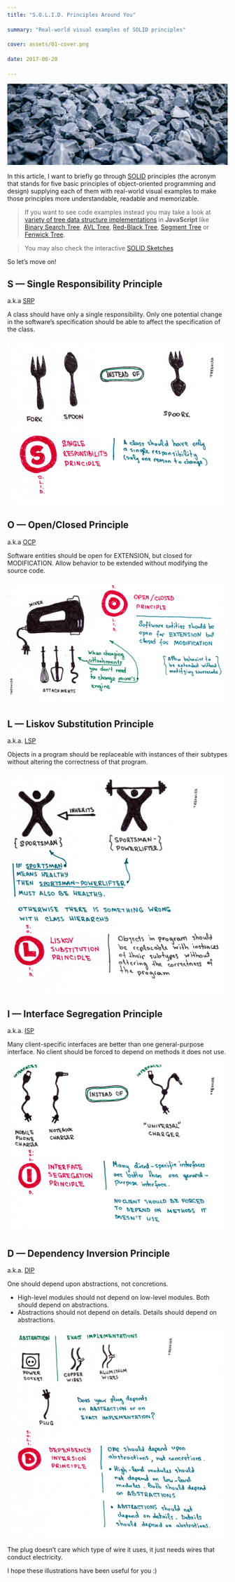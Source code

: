 ```yaml
---
title: "S.O.L.I.D. Principles Around You"

summary: "Real-world visual examples of SOLID principles"

cover: assets/01-cover.png

date: 2017-06-20

---
```


![SOLID](assets/01-cover.png)

In this article, I want to briefly go through [SOLID](https://en.wikipedia.org/wiki/SOLID_(object-oriented_design)) principles (the acronym that stands for five basic principles of object-oriented programming and design) supplying each of them with real-world visual examples to make those principles more understandable, readable and memorizable.

> If you want to see code examples instead you may take a look at [variety of tree data structure implementations](https://github.com/trekhleb/javascript-algorithms/tree/master/src/data-structures/tree) in **JavaScript** like [Binary Search Tree](https://github.com/trekhleb/javascript-algorithms/tree/master/src/data-structures/tree/binary-search-tree), [AVL Tree](https://github.com/trekhleb/javascript-algorithms/tree/master/src/data-structures/tree/avl-tree), [Red-Black Tree](https://github.com/trekhleb/javascript-algorithms/tree/master/src/data-structures/tree/red-black-tree), [Segment Tree](https://github.com/trekhleb/javascript-algorithms/tree/master/src/data-structures/tree/segment-tree) or [Fenwick Tree](https://github.com/trekhleb/javascript-algorithms/tree/master/src/data-structures/tree/fenwick-tree).

> You may also check the interactive [SOLID Sketches](https://okso.app/showcase/solid)

So let’s move on!

## S — Single Responsibility Principle

a.k.a [SRP](https://en.wikipedia.org/wiki/Single_responsibility_principle)

A class should have only a single responsibility. Only one potential change in the software’s specification should be able to affect the specification of the class.

![Single Responsibility Principle](assets/05.png)

## O — Open/Closed Principle

a.k.a [OCP](https://en.wikipedia.org/wiki/Open/closed_principle)

Software entities should be open for EXTENSION, but closed for MODIFICATION. Allow behavior to be extended without modifying the source code.

![Open/Closed Principle](assets/0.png)

## L — Liskov Substitution Principle

a.k.a. [LSP](https://en.wikipedia.org/wiki/Liskov_substitution_principle)

Objects in a program should be replaceable with instances of their subtypes without altering the correctness of that program.

![Liskov Substitution Principle](assets/1.png)

## I — Interface Segregation Principle

a.k.a. [ISP](https://en.wikipedia.org/wiki/Interface_segregation_principle)

Many client-specific interfaces are better than one general-purpose interface. No client should be forced to depend on methods it does not use.

![Interface Segregation Principle](assets/2.png)

## D — Dependency Inversion Principle

a.k.a. [DIP](https://en.wikipedia.org/wiki/Dependency_inversion_principle)

One should depend upon abstractions, not concretions.

- High-level modules should not depend on low-level modules. Both should depend on abstractions.
- Abstractions should not depend on details. Details should depend on abstractions.

![Dependency Inversion Principle](assets/3.png)

The plug doesn’t care which type of wire it uses, it just needs wires that conduct electricity.

I hope these illustrations have been useful for you :)
